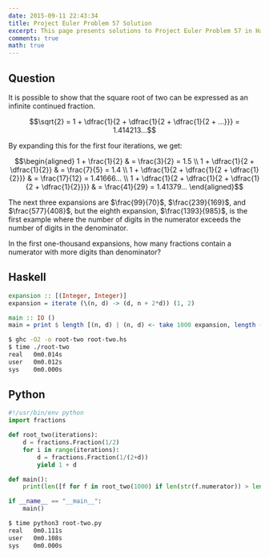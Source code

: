 ```yaml
---
date: 2015-09-11 22:43:34
title: Project Euler Problem 57 Solution
excerpt: This page presents solutions to Project Euler Problem 57 in Haskell and Python.
comments: true
math: true
---
```



## Question

It is possible to show that the square root of two can be expressed as
an infinite continued fraction.

$$\sqrt{2} = 1 + \dfrac{1}{2 + \dfrac{1}{2 + \dfrac{1}{2 + ...}}} = 1.414213...$$

By expanding this for the first four iterations, we get:

$$\begin{aligned}
1 + \frac{1}{2} & = \frac{3}{2} = 1.5 \\
1 + \dfrac{1}{2 + \dfrac{1}{2}} & = \frac{7}{5} = 1.4 \\
1 + \dfrac{1}{2 + \dfrac{1}{2 + \dfrac{1}{2}}} & = \frac{17}{12} = 1.41666... \\
1 + \dfrac{1}{2 + \dfrac{1}{2 + \dfrac{1}{2 + \dfrac{1}{2}}}} & = \frac{41}{29} = 1.41379...
\end{aligned}$$

The next three expansions are $\frac{99}{70}$, $\frac{239}{169}$, and
$\frac{577}{408}$, but the eighth expansion, $\frac{1393}{985}$, is the
first example where the number of digits in the numerator exceeds the
number of digits in the denominator.

In the first one-thousand expansions, how many fractions contain a
numerator with more digits than denominator?






## Haskell

```haskell
expansion :: [(Integer, Integer)]
expansion = iterate (\(n, d) -> (d, n + 2*d)) (1, 2)

main :: IO ()
main = print $ length [(n, d) | (n, d) <- take 1000 expansion, length (show (n + d)) > length (show d)]
```


```bash
$ ghc -O2 -o root-two root-two.hs
$ time ./root-two
real   0m0.014s
user   0m0.012s
sys    0m0.000s
```



## Python

```python
#!/usr/bin/env python
import fractions

def root_two(iterations):
    d = fractions.Fraction(1/2)
    for i in range(iterations):
        d = fractions.Fraction(1/(2+d))
        yield 1 + d

def main():
    print(len([f for f in root_two(1000) if len(str(f.numerator)) > len(str(f.denominator))]))

if __name__ == "__main__":
    main()
```


```bash
$ time python3 root-two.py
real   0m0.111s
user   0m0.108s
sys    0m0.000s
```


